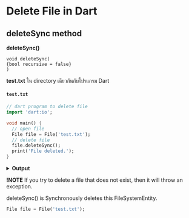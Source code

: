 # Delete File in Dart
## deleteSync method
 **deleteSync()** 
 ```
void deleteSync(
{bool recursive = false}
)
```

 **test.txt** ใน directory เดียวกันกับโปรแกรม Dart

 #### `test.txt`
```dart
// dart program to delete file
import 'dart:io';

void main() {
  // open file
  File file = File('test.txt');
  // delete file
  file.deleteSync();
  print('File deleted.');
}
```
<details>
<summary><strong>Output</strong></summary>
<pre>
<code>File deleted.</code>
</pre>
</details>

**!NOTE** If you try to delete a file that does not exist, then it will throw an exception.


deleteSync() is Synchronously deletes this FileSystemEntity.

```dart
File file = File('test.txt');
```

